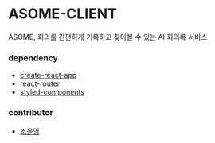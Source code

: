 # ASOME-CLIENT

ASOME, 회의를 간편하게 기록하고 찾아볼 수 있는 AI 회의록 서비스

### dependency

- [create-react-app](https://github.com/facebook/create-react-app)
- [react-router](https://reacttraining.com/react-router/web/example/basic)
- [styled-components](https://www.styled-components.com/docs/basics)

### contributor

- [조윤영](https://github.com/Choyoonyoung)
